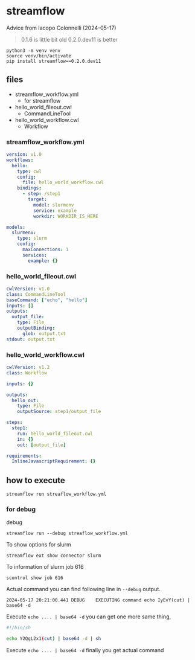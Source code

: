 # streamflow

Advice from Iacopo Colonnelli (2024-05-17)

> 0.1.6 is little bit old
> 0.2.0.dev11 is better

```console
python3 -m venv venv
source venv/bin/activate
pip install streamflow==0.2.0.dev11
```

## files

- streamflow_workflow.yml
  - for streamflow
- hello_world_fileout.cwl
  - CommandLineTool
- hello_world_workflow.cwl
  - Workflow

### streamflow_workflow.yml

```yaml
version: v1.0
workflows:
  hello:
    type: cwl
    config:
      file: hello_world_workflow.cwl
    bindings:
      - step: /step1
        target:
          model: slurmenv
          service: example
          workdir: WORKDIR_IS_HERE

models:
  slurmenv:
    type: slurm
    config:
      maxConnections: 1
      services:
        example: {}
```

### hello_world_fileout.cwl

```yaml
cwlVersion: v1.0
class: CommandLineTool
baseCommand: ["echo", "hello"]
inputs: []
outputs:
  output_file:
    type: File
    outputBinding:
      glob: output.txt
stdout: output.txt
```

### hello_world_workflow.cwl

```yaml
cwlVersion: v1.2
class: Workflow

inputs: {}

outputs:
  hello_out:
    type: File
    outputSource: step1/output_file

steps:
  step1:
    run: hello_world_fileout.cwl
    in: {}
    out: [output_file]

requirements:
  InlineJavascriptRequirement: {}
```

## how to execute

```
streamflow run streaflow_workflow.yml
```

### for debug

debug

```
streamflow run --debug streaflow_workflow.yml
```

To show options for slurm

```console
streamflow ext show connector slurm
```

To information of slurm job 616

```
scontrol show job 616
```

Actual command you can find following line in `--debug` output.

```
2024-05-17 20:21:00.441 DEBUG    EXECUTING command echo IyEvY(cut) | base64 -d
```

Execute `echo .... | base64 -d` you can get one more same thing,


```bash
#!/bin/sh

echo Y2QgL2x1(cut) | base64 -d | sh
```

Execute `echo .... | base64 -d` finally you get actual command

```
```
